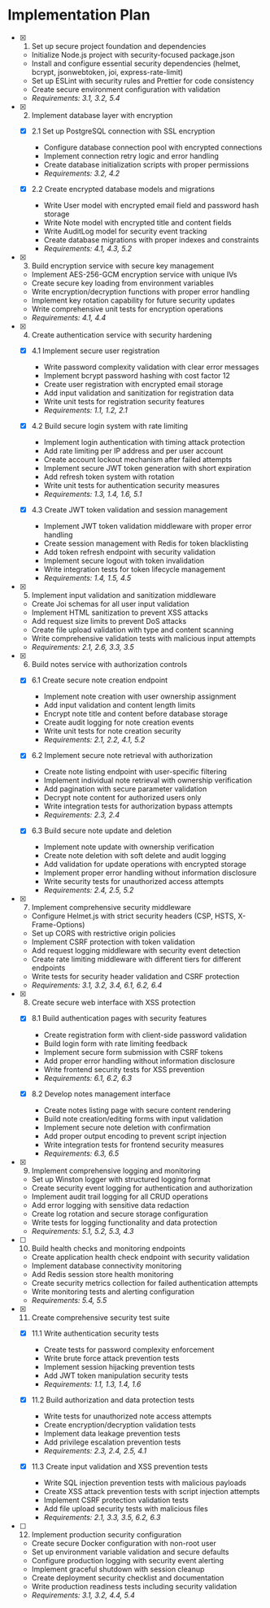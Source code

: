 # Implementation Plan

- [x] 1. Set up secure project foundation and dependencies


  - Initialize Node.js project with security-focused package.json
  - Install and configure essential security dependencies (helmet, bcrypt, jsonwebtoken, joi, express-rate-limit)
  - Set up ESLint with security rules and Prettier for code consistency
  - Create secure environment configuration with validation
  - _Requirements: 3.1, 3.2, 5.4_


- [x] 2. Implement database layer with encryption




  - [x] 2.1 Set up PostgreSQL connection with SSL encryption


    - Configure database connection pool with encrypted connections
    - Implement connection retry logic and error handling
    - Create database initialization scripts with proper permissions
    - _Requirements: 3.2, 4.2_

  - [x] 2.2 Create encrypted database models and migrations


    - Write User model with encrypted email field and password hash storage
    - Write Note model with encrypted title and content fields
    - Write AuditLog model for security event tracking
    - Create database migrations with proper indexes and constraints
    - _Requirements: 4.1, 4.3, 5.2_

- [x] 3. Build encryption service with secure key management





  - Implement AES-256-GCM encryption service with unique IVs
  - Create secure key loading from environment variables
  - Write encryption/decryption functions with proper error handling
  - Implement key rotation capability for future security updates
  - Write comprehensive unit tests for encryption operations
  - _Requirements: 4.1, 4.4_

- [x] 4. Create authentication service with security hardening




  - [x] 4.1 Implement secure user registration



    - Write password complexity validation with clear error messages
    - Implement bcrypt password hashing with cost factor 12
    - Create user registration with encrypted email storage
    - Add input validation and sanitization for registration data
    - Write unit tests for registration security features
    - _Requirements: 1.1, 1.2, 2.1_

  - [x] 4.2 Build secure login system with rate limiting


    - Implement login authentication with timing attack protection
    - Add rate limiting per IP address and per user account
    - Create account lockout mechanism after failed attempts
    - Implement secure JWT token generation with short expiration
    - Add refresh token system with rotation
    - Write unit tests for authentication security measures
    - _Requirements: 1.3, 1.4, 1.6, 5.1_

  - [x] 4.3 Create JWT token validation and session management


    - Implement JWT token validation middleware with proper error handling
    - Create session management with Redis for token blacklisting
    - Add token refresh endpoint with security validation
    - Implement secure logout with token invalidation
    - Write integration tests for token lifecycle management
    - _Requirements: 1.4, 1.5, 4.5_

- [x] 5. Implement input validation and sanitization middleware





  - Create Joi schemas for all user input validation
  - Implement HTML sanitization to prevent XSS attacks
  - Add request size limits to prevent DoS attacks
  - Create file upload validation with type and content scanning
  - Write comprehensive validation tests with malicious input attempts
  - _Requirements: 2.1, 2.6, 3.3, 3.5_

- [x] 6. Build notes service with authorization controls





  - [x] 6.1 Create secure note creation endpoint


    - Implement note creation with user ownership assignment
    - Add input validation and content length limits
    - Encrypt note title and content before database storage
    - Create audit logging for note creation events
    - Write unit tests for note creation security
    - _Requirements: 2.1, 2.2, 4.1, 5.2_

  - [x] 6.2 Implement secure note retrieval with authorization


    - Create note listing endpoint with user-specific filtering
    - Implement individual note retrieval with ownership verification
    - Add pagination with secure parameter validation
    - Decrypt note content for authorized users only
    - Write integration tests for authorization bypass attempts
    - _Requirements: 2.3, 2.4_

  - [x] 6.3 Build secure note update and deletion


    - Implement note update with ownership verification
    - Create note deletion with soft delete and audit logging
    - Add validation for update operations with encrypted storage
    - Implement proper error handling without information disclosure
    - Write security tests for unauthorized access attempts
    - _Requirements: 2.4, 2.5, 5.2_

- [x] 7. Implement comprehensive security middleware





  - Configure Helmet.js with strict security headers (CSP, HSTS, X-Frame-Options)
  - Set up CORS with restrictive origin policies
  - Implement CSRF protection with token validation
  - Add request logging middleware with security event detection
  - Create rate limiting middleware with different tiers for different endpoints
  - Write tests for security header validation and CSRF protection
  - _Requirements: 3.1, 3.2, 3.4, 6.1, 6.2, 6.4_

- [x] 8. Create secure web interface with XSS protection





  - [x] 8.1 Build authentication pages with security features


    - Create registration form with client-side password validation
    - Build login form with rate limiting feedback
    - Implement secure form submission with CSRF tokens
    - Add proper error handling without information disclosure
    - Write frontend security tests for XSS prevention
    - _Requirements: 6.1, 6.2, 6.3_

  - [x] 8.2 Develop notes management interface


    - Create notes listing page with secure content rendering
    - Build note creation/editing forms with input validation
    - Implement secure note deletion with confirmation
    - Add proper output encoding to prevent script injection
    - Write integration tests for frontend security measures
    - _Requirements: 6.3, 6.5_

- [x] 9. Implement comprehensive logging and monitoring






  - Set up Winston logger with structured logging format
  - Create security event logging for authentication and authorization
  - Implement audit trail logging for all CRUD operations
  - Add error logging with sensitive data redaction
  - Create log rotation and secure storage configuration
  - Write tests for logging functionality and data protection
  - _Requirements: 5.1, 5.2, 5.3, 4.3_

- [ ] 10. Build health checks and monitoring endpoints
  - Create application health check endpoint with security validation
  - Implement database connectivity monitoring
  - Add Redis session store health monitoring
  - Create security metrics collection for failed authentication attempts
  - Write monitoring tests and alerting configuration
  - _Requirements: 5.4, 5.5_

- [x] 11. Create comprehensive security test suite





  - [x] 11.1 Write authentication security tests


    - Create tests for password complexity enforcement
    - Write brute force attack prevention tests
    - Implement session hijacking prevention tests
    - Add JWT token manipulation security tests
    - _Requirements: 1.1, 1.3, 1.4, 1.6_

  - [x] 11.2 Build authorization and data protection tests


    - Write tests for unauthorized note access attempts
    - Create encryption/decryption validation tests
    - Implement data leakage prevention tests
    - Add privilege escalation prevention tests
    - _Requirements: 2.3, 2.4, 2.5, 4.1_

  - [x] 11.3 Create input validation and XSS prevention tests


    - Write SQL injection prevention tests with malicious payloads
    - Create XSS attack prevention tests with script injection attempts
    - Implement CSRF protection validation tests
    - Add file upload security tests with malicious files
    - _Requirements: 2.1, 3.3, 3.5, 6.2, 6.3_

- [ ] 12. Implement production security configuration
  - Create secure Docker configuration with non-root user
  - Set up environment variable validation and secure defaults
  - Configure production logging with security event alerting
  - Implement graceful shutdown with session cleanup
  - Create deployment security checklist and documentation
  - Write production readiness tests including security validation
  - _Requirements: 3.1, 3.2, 4.4, 5.4_